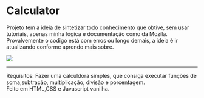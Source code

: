 # Calculator

Projeto tem a ideia de sintetizar todo conhecimento que obtive, 
sem usar tutoriais, apenas minha lógica e documentação como da Mozila.
Provalvemente o codigo está com erros ou longo demais, a ideia é ir atualizando conforme aprendo mais sobre.

<img src='/home/guiparpineli/Documents/Calculadora/assets/calculator.png'>
<hr>

Requisitos:
Fazer uma calculdora simples, que consiga executar funções de soma,subtração, multiplicação, divisão e porcentagem.
<br>Feito em HTML,CSS e Javascript vanilha.
